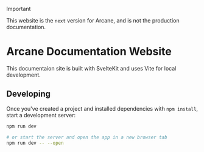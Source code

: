 > [!IMPORTANT]  
> This website is the `next` version for Arcane, and is not the production documentation.

# Arcane Documentation Website

This documentaion site is built with SvelteKit and uses Vite for local development.


## Developing

Once you've created a project and installed dependencies with `npm install`, start a development server:

```bash
npm run dev

# or start the server and open the app in a new browser tab
npm run dev -- --open
```



